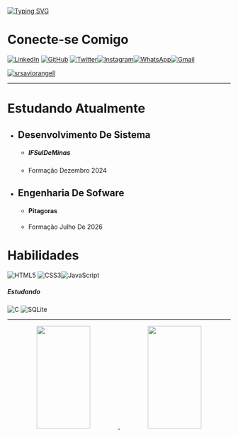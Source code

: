 
[![Typing SVG](https://readme-typing-svg.herokuapp.com/?color=auto&size=35&center=true&vCenter=true&width=1000&lines=Olá,+Meu+Nome+é+Savio+Rangel;Entre+Em+Contato:%29)](https://git.io/typing-svg)



# Conecte-se Comigo


[![LinkedIn](https://img.shields.io/badge/LinkedIn-0077B5?style=for-the-badge&logo=linkedin&logoColor=white)](www.linkedin.com/in/savio-rangell-553498287) [![GitHub](https://img.shields.io/badge/GitHbt-000?style=for-the-badge&logo=github&logoColor=white)](https://github.com/srsaviorangell) [![Twitter](https://img.shields.io/badge/Twitter-000?style=for-the-badge&logo=twitter)](https://twitter.com/srsaviorangel)[![Instagram](https://img.shields.io/badge/-Instagram-%23E4405F?style=for-the-badge&logo=instagram&logoColor=white)](https://www.instagram.com/srsaviorange/)[![WhatsApp](https://img.shields.io/badge/WhatsApp-25D366?style=for-the-badge&logo=whatsapp&logoColor=white)](https://wa.me/0557499630711)[![Gmail](https://img.shields.io/badge/Gmail-333333?style=for-the-badge&logo=gmail&logoColor=red)](mailto:srbet188@gmail.com)

<a href="https://visitor-badge.laobi.icu/"><img src="https://visitor-badge.laobi.icu/badge?page_id=srsaviorangell" alt="srsaviorangell"/></a>
***

# Estudando Atualmente 


 - ## Desenvolvimento De Sistema
     * ##### IFSulDeMinas
     *  Formação Dezembro 2024
 - ## Engenharia De Sofware
     * #### Pitagoras
     *  Formação Julho De 2026

# Habilidades
  
  ![HTML5](https://img.shields.io/badge/HTML5-E34F26?style=for-the-badge&logo=html5&logoColor=white)
![CSS3](https://img.shields.io/badge/CSS3-1572B6?style=for-the-badge&logo=css3&logoColor=white)![JavaScript](https://img.shields.io/badge/JavaScript-F7DF1E?style=for-the-badge&logo=javascript&logoColor=black)


##### Estudando 
![C](https://img.shields.io/badge/C-00599C?style=for-the-badge&logo=c&logoColor=white)
![SQLite](https://img.shields.io/badge/SQLite-000?style=for-the-badge&logo=sqlite&logoColor=07405E)



***






<div id="stats"  align="center">
    <a href="https://github.com/srsaviorangell">
     <img  width="49%" height="231px" src="https://github-readme-stats.vercel.app/api?username=srsaviorangell&theme=dark&show_icons=true">
     <img  width="49%" height="231px"src="https://github-readme-stats-git-masterrstaa-rickstaa.vercel.app/api/top-langs/?username=srsaviorangell&bg_color=000&border_color=30A3DC&title_color=E94D5F&text_color=FFF">
     





  




